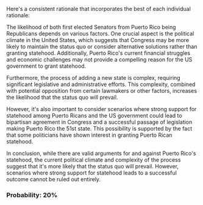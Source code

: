 Here's a consistent rationale that incorporates the best of each individual rationale:

The likelihood of both first elected Senators from Puerto Rico being Republicans depends on various factors. One crucial aspect is the political climate in the United States, which suggests that Congress may be more likely to maintain the status quo or consider alternative solutions rather than granting statehood. Additionally, Puerto Rico's current financial struggles and economic challenges may not provide a compelling reason for the US government to grant statehood.

Furthermore, the process of adding a new state is complex, requiring significant legislative and administrative efforts. This complexity, combined with potential opposition from certain lawmakers or other factors, increases the likelihood that the status quo will prevail.

However, it's also important to consider scenarios where strong support for statehood among Puerto Ricans and the US government could lead to bipartisan agreement in Congress and a successful passage of legislation making Puerto Rico the 51st state. This possibility is supported by the fact that some politicians have shown interest in granting Puerto Rican statehood.

In conclusion, while there are valid arguments for and against Puerto Rico's statehood, the current political climate and complexity of the process suggest that it's more likely that the status quo will prevail. However, scenarios where strong support for statehood leads to a successful outcome cannot be ruled out entirely.

### Probability: 20%